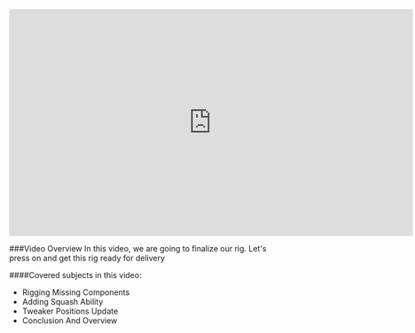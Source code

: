 <iframe width="728" height="409.5" src="https://www.youtube.com/embed/XdCmLEAiMls" frameborder="0" allow="accelerometer; autoplay; clipboard-write; encrypted-media; gyroscope; picture-in-picture" allowfullscreen></iframe>

###Video Overview
<font>
In this video, we are going to finalize our rig.
Let's press on and get this rig ready for delivery
</font>

####Covered subjects in this video:
* Rigging Missing Components
* Adding Squash Ability
* Tweaker Positions Update
* Conclusion And Overview